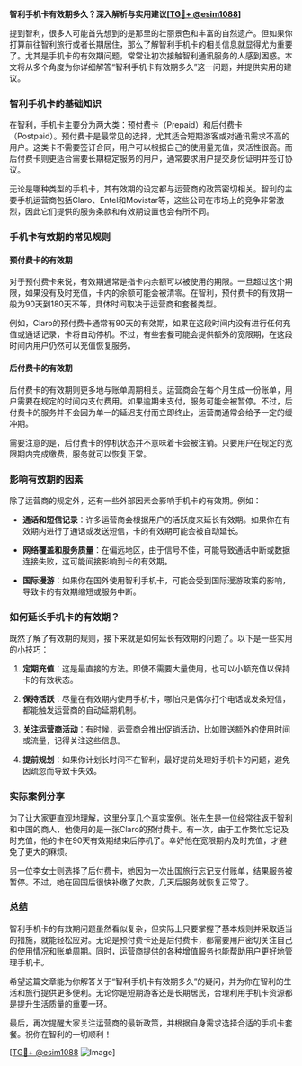 **智利手机卡有效期多久？深入解析与实用建议[[TG💪+ @esim1088](https://t.me/s/esim1088)]**

提到智利，很多人可能首先想到的是那里的壮丽景色和丰富的自然遗产。但如果你打算前往智利旅行或者长期居住，那么了解智利手机卡的相关信息就显得尤为重要了。尤其是手机卡的有效期问题，常常让初次接触智利通讯服务的人感到困惑。本文将从多个角度为你详细解答“智利手机卡有效期多久”这一问题，并提供实用的建议。

### 智利手机卡的基础知识

在智利，手机卡主要分为两大类：预付费卡（Prepaid）和后付费卡（Postpaid）。预付费卡是最常见的选择，尤其适合短期游客或对通讯需求不高的用户。这类卡不需要签订合同，用户可以根据自己的使用量充值，灵活性很高。而后付费卡则更适合需要长期稳定服务的用户，通常要求用户提交身份证明并签订协议。

无论是哪种类型的手机卡，其有效期的设定都与运营商的政策密切相关。智利的主要手机运营商包括Claro、Entel和Movistar等，这些公司在市场上的竞争非常激烈，因此它们提供的服务条款和有效期设置也会有所不同。

### 手机卡有效期的常见规则

#### 预付费卡的有效期
对于预付费卡来说，有效期通常是指卡内余额可以被使用的期限。一旦超过这个期限，如果没有及时充值，卡内的余额可能会被清零。在智利，预付费卡的有效期一般为90天到180天不等，具体时间取决于运营商和套餐类型。

例如，Claro的预付费卡通常有90天的有效期，如果在这段时间内没有进行任何充值或通话记录，卡将自动停机。不过，有些套餐可能会提供额外的宽限期，在这段时间内用户仍然可以充值恢复服务。

#### 后付费卡的有效期
后付费卡的有效期则更多地与账单周期相关。运营商会在每个月生成一份账单，用户需要在规定的时间内支付费用。如果逾期未支付，服务可能会被暂停。不过，后付费卡的服务并不会因为单一的延迟支付而立即终止，运营商通常会给予一定的缓冲期。

需要注意的是，后付费卡的停机状态并不意味着卡会被注销。只要用户在规定的宽限期内完成缴费，服务就可以恢复正常。

### 影响有效期的因素

除了运营商的规定外，还有一些外部因素会影响手机卡的有效期。例如：

- **通话和短信记录**：许多运营商会根据用户的活跃度来延长有效期。如果你在有效期内进行了通话或发送短信，卡的有效期可能会被自动延长。
  
- **网络覆盖和服务质量**：在偏远地区，由于信号不佳，可能导致通话中断或数据连接失败，这可能间接影响到卡的有效期。

- **国际漫游**：如果你在国外使用智利手机卡，可能会受到国际漫游政策的影响，导致卡的有效期缩短或服务中断。

### 如何延长手机卡的有效期？

既然了解了有效期的规则，接下来就是如何延长有效期的问题了。以下是一些实用的小技巧：

1. **定期充值**：这是最直接的方法。即使不需要大量使用，也可以小额充值以保持卡的有效状态。
   
2. **保持活跃**：尽量在有效期内使用手机卡，哪怕只是偶尔打个电话或发条短信，都能触发运营商的自动延期机制。

3. **关注运营商活动**：有时候，运营商会推出促销活动，比如赠送额外的使用时间或流量，记得关注这些信息。

4. **提前规划**：如果你计划长时间不在智利，最好提前处理好手机卡的问题，避免因疏忽而导致卡失效。

### 实际案例分享

为了让大家更直观地理解，这里分享几个真实案例。张先生是一位经常往返于智利和中国的商人，他使用的是一张Claro的预付费卡。有一次，由于工作繁忙忘记及时充值，他的卡在90天有效期结束后停机了。幸好他在宽限期内及时充值，才避免了更大的麻烦。

另一位李女士则选择了后付费卡，她因为一次出国旅行忘记支付账单，结果服务被暂停。不过，她在回国后很快补缴了欠款，几天后服务就恢复正常了。

### 总结

智利手机卡的有效期问题虽然看似复杂，但实际上只要掌握了基本规则并采取适当的措施，就能轻松应对。无论是预付费卡还是后付费卡，都需要用户密切关注自己的使用情况和账单周期。同时，运营商提供的各种增值服务也能帮助用户更好地管理手机卡。

希望这篇文章能为你解答关于“智利手机卡有效期多久”的疑问，并为你在智利的生活和旅行提供更多便利。无论你是短期游客还是长期居民，合理利用手机卡资源都是提升生活质量的重要一环。

最后，再次提醒大家关注运营商的最新政策，并根据自身需求选择合适的手机卡套餐。祝你在智利的一切顺利！

[[TG💪+ @esim1088](https://t.me/s/esim1088) ![Image](https://i.postimg.cc/4NQfJmqS/Snipaste-2025-05-13-00-14-12.png)]